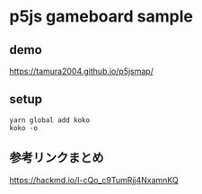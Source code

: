 # p5js gameboard sample

## demo

https://tamura2004.github.io/p5jsmap/

## setup

```
yarn global add koko
koko -o
```

## 参考リンクまとめ
https://hackmd.io/I-cQo_c9TumRjj4NxamnKQ
